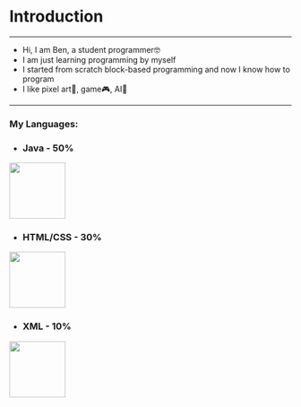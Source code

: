 # Introduction
---
- Hi, I am Ben, a student programmer🤓
- I am just learning programming by myself
- I started from scratch block-based programming and now I know how to program
- I like pixel art🎨, game🎮, AI🤖
---
### My Languages:
- ### Java - 50%
<a href='https://www.linkpicture.com/view.php?img=LPic63aadc5c13fa42004653101'><img src='https://www.linkpicture.com/q/IMG_20221227_195115.jpg' type='image' width="100"></a>
- ### HTML/CSS - 30%
<a href='https://www.linkpicture.com/view.php?img=LPic63aae76db9e121078543631'><img src='https://www.linkpicture.com/q/1_lJ32Bl-lHWmNMUSiSq17gQ.png' type='image' width="100"></a>
- ### XML - 10%
<a href='https://www.linkpicture.com/view.php?img=LPic63aae83d7586b1584824922'><img src='https://www.linkpicture.com/q/0a283783146fdc9cfecb98c0d4756757.png' type='image' width="100"></a>
